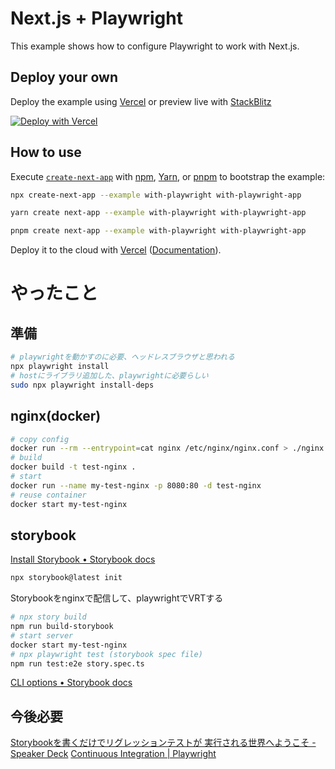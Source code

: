 # Next.js + Playwright

This example shows how to configure Playwright to work with Next.js.

## Deploy your own

Deploy the example using [Vercel](https://vercel.com?utm_source=github&utm_medium=readme&utm_campaign=next-example) or preview live with [StackBlitz](https://stackblitz.com/github/vercel/next.js/tree/canary/examples/with-playwright)

[![Deploy with Vercel](https://vercel.com/button)](https://vercel.com/new/clone?repository-url=https://github.com/vercel/next.js/tree/canary/examples/with-playwright&project-name=with-playwright&repository-name=with-playwright)

## How to use

Execute [`create-next-app`](https://github.com/vercel/next.js/tree/canary/packages/create-next-app) with [npm](https://docs.npmjs.com/cli/init), [Yarn](https://yarnpkg.com/lang/en/docs/cli/create/), or [pnpm](https://pnpm.io) to bootstrap the example:

```bash
npx create-next-app --example with-playwright with-playwright-app
```

```bash
yarn create next-app --example with-playwright with-playwright-app
```

```bash
pnpm create next-app --example with-playwright with-playwright-app
```

Deploy it to the cloud with [Vercel](https://vercel.com/new?utm_source=github&utm_medium=readme&utm_campaign=next-example) ([Documentation](https://nextjs.org/docs/deployment)).

# やったこと

## 準備

```bash
# playwrightを動かすのに必要、ヘッドレスブラウザと思われる
npx playwright install
# hostにライブラリ追加した、playwrightに必要らしい
sudo npx playwright install-deps
```

## nginx(docker)

```bash
# copy config
docker run --rm --entrypoint=cat nginx /etc/nginx/nginx.conf > ./nginx.conf
# build
docker build -t test-nginx .
# start
docker run --name my-test-nginx -p 8080:80 -d test-nginx
# reuse container
docker start my-test-nginx
```

## storybook

[Install Storybook • Storybook docs](https://storybook.js.org/docs/get-started/install)
```bash
npx storybook@latest init
```

Storybookをnginxで配信して、playwrightでVRTする
```bash
# npx story build
npm run build-storybook
# start server
docker start my-test-nginx
# npx playwright test (storybook spec file)
npm run test:e2e story.spec.ts
```
[CLI options • Storybook docs](https://storybook.js.org/docs/api/cli-options#build)


## 今後必要


[Storybookを書くだけでリグレッションテストが 実行される世界へようこそ - Speaker Deck](https://speakerdeck.com/kubotak/storybookwoshu-kudakederiguretusiyontesutoga-shi-xing-sarerushi-jie-heyoukoso?slide=33)
[Continuous Integration | Playwright](https://playwright.dev/docs/ci)


